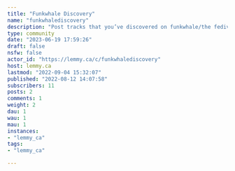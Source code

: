 ```yaml
---
title: "Funkwhale Discovery" 
name: "funkwhalediscovery"
description: "Post tracks that you’ve discovered on funkwhale/the fediverse/other privacy respecting services. Tag the genre of the music. Ex [rap]. If you don’t know what genre it is, take a guess.No: youtube, soundcloud links.If soundcloud is actually reasonable for privacy, make a [meta] post"
type: community
date: "2023-06-19 17:59:26"
draft: false
nsfw: false
actor_id: "https://lemmy.ca/c/funkwhalediscovery"
host: lemmy.ca
lastmod: "2022-09-04 15:32:07"
published: "2022-08-12 14:07:58"
subscribers: 11
posts: 2
comments: 1
weight: 2
dau: 1
wau: 1
mau: 1
instances:
- "lemmy_ca"
tags: 
- "lemmy_ca"

---
```

